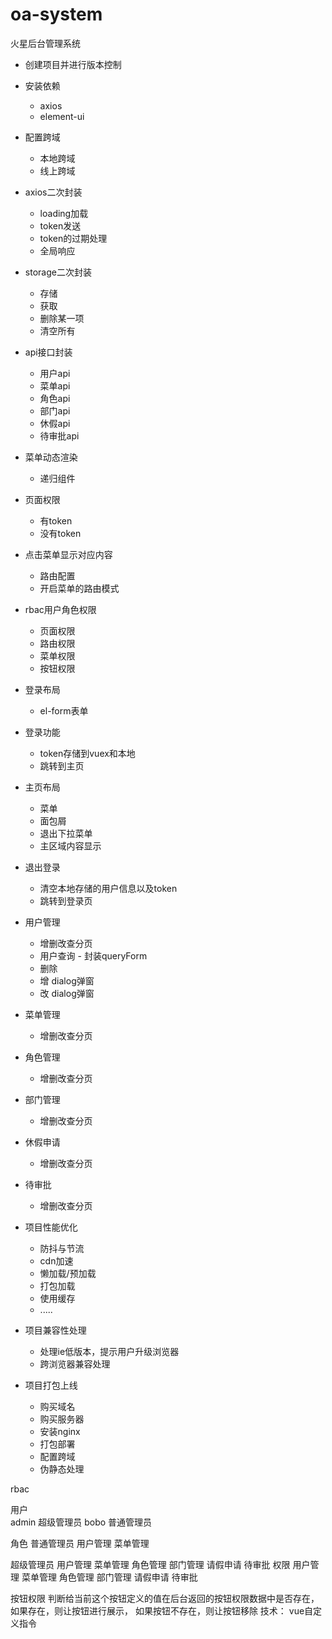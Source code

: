 # oa-system
火星后台管理系统

- 创建项目并进行版本控制
- 安装依赖
  - axios
  - element-ui
- 配置跨域
  - 本地跨域
  - 线上跨域
- axios二次封装
  - loading加载
  - token发送
  - token的过期处理
  - 全局响应
- storage二次封装
  - 存储
  - 获取
  - 删除某一项
  - 清空所有
- api接口封装
  - 用户api
  - 菜单api
  - 角色api
  - 部门api
  - 休假api
  - 待审批api
- 菜单动态渲染
  - 递归组件
- 页面权限
  - 有token
  - 没有token
- 点击菜单显示对应内容
  - 路由配置
  - 开启菜单的路由模式
- rbac用户角色权限
  - 页面权限
  - 路由权限
  - 菜单权限
  - 按钮权限
- 登录布局
  - el-form表单
- 登录功能
  - token存储到vuex和本地
  - 跳转到主页
- 主页布局
  - 菜单
  - 面包屑
  - 退出下拉菜单
  - 主区域内容显示






- 退出登录
  - 清空本地存储的用户信息以及token
  - 跳转到登录页

- 用户管理
  - 增删改查分页
  - 用户查询 - 封装queryForm
  - 删除
  - 增    dialog弹窗    
  - 改    dialog弹窗
- 菜单管理
  - 增删改查分页
- 角色管理
  - 增删改查分页
- 部门管理
  - 增删改查分页
- 休假申请
  - 增删改查分页
- 待审批
  - 增删改查分页

- 项目性能优化
  - 防抖与节流
  - cdn加速
  - 懒加载/预加载
  - 打包加载
  - 使用缓存
  - .....

- 项目兼容性处理
  - 处理ie低版本，提示用户升级浏览器
  - 跨浏览器兼容处理

- 项目打包上线
  - 购买域名
  - 购买服务器
  - 安装nginx
  - 打包部署
  - 配置跨域
  - 伪静态处理


rbac 

用户    
  admin     超级管理员
  bobo       普通管理员

角色
  普通管理员
    用户管理
    菜单管理

  超级管理员
    用户管理
    菜单管理
    角色管理
    部门管理
    请假申请
    待审批
权限
  用户管理
  菜单管理
  角色管理
  部门管理
  请假申请
  待审批

按钮权限
  判断给当前这个按钮定义的值在后台返回的按钮权限数据中是否存在，如果存在，则让按钮进行展示， 如果按钮不存在，则让按钮移除
技术：
  vue自定义指令
        

